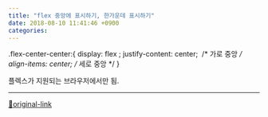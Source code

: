 ```yaml
---
title: "flex 중앙에 표시하기, 한가운데 표시하기"
date: 2018-08-10 11:41:46 +0900
categories: 
---
```

  

.flex-center-center:{
display: flex ;
justify-content: center;  /* 가로 중앙 */
align-items: center; /* 세로 중앙 */
}
  
  

플렉스가 지원되는 브라우저에서만 됨.






***
[🔗original-link](http://www.mins01.com/mh/tech/read/1185)